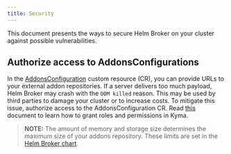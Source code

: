 ```yaml
---
title: Security
---
```


This document presents the ways to secure Helm Broker on your cluster against possible vulnerabilities.

## Authorize access to AddonsConfigurations

In the [AddonsConfiguration](https://kyma-project.io/docs/main/components/helm-broker#custom-resource-addons-configuration) custom resource (CR), you can provide URLs to your external addon repositories. If a server delivers too much payload, Helm Broker may crash with the `OOM killed` reason. This may be used by third parties to damage your cluster or to increase costs. To mitigate this issue, authorize access to the AddonsConfiguration CR. Read [this](https://github.com/kyma-project/kyma/blob/main/docs/security/03-05-roles-in-kyma.md) document to learn how to grant roles and permissions in Kyma.

> **NOTE:** The amount of memory and storage size determines the maximum size of your addons repository. These limits are set in the
[Helm Broker chart](https://kyma-project.io/docs/components/helm-broker/#configuration-helm-broker-chart).
